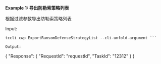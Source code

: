 **Example 1: 导出防勒索策略列表**

根据过滤参数导出防勒索策略列表

Input: 

```
tccli cwp ExportRansomDefenseStrategyList --cli-unfold-argument ```

Output: 
```
{
    "Response": {
        "RequestId": "requestId",
        "TaskId": "12312"
    }
}
```

